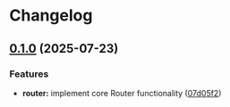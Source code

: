 # Changelog

## [0.1.0](https://github.com/efahnjoe/ejnet/compare/ejnet-v0.1.0...ejnet-v0.1.0) (2025-07-23)


### Features

* **router:** implement core Router functionality ([07d05f2](https://github.com/efahnjoe/ejnet/commit/07d05f2a02ccabaab924342cf8a33759ad23ed32))
